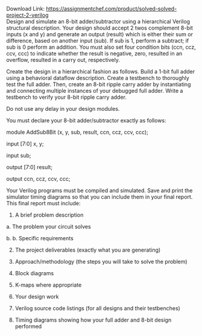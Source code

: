 Download Link: https://assignmentchef.com/product/solved-solved-project-2-verilog
<br>
Design and simulate an 8-bit adder/subtractor using a hierarchical Verilog structural description. Your design should accept 2 twos complement 8-bit inputs (x and y) and generate an output (result) which is either their sum or difference, based on another input (sub). If sub is 1, perform a subtract; if sub is 0 perform an addition. You must also set four condition bits (ccn, ccz, ccv, ccc) to indicate whether the result is negative, zero, resulted in an overflow, resulted in a carry out, respectively.

Create the design in a hierarchical fashion as follows. Build a 1-bit full adder using a behavioral dataflow description. Create a testbench to thoroughly test the full adder. Then, create an 8-bit ripple carry adder by instantiating and connecting multiple instances of your debugged full adder. Write a testbench to verify your 8-bit ripple carry adder.

Do not use any delay in your design modules.

You must declare your 8-bit adder/subtractor exactly as follows:

module AddSub8Bit (x, y, sub, result, ccn, ccz, ccv, ccc);

input [7:0] x, y;

input sub;

output [7:0] result;

output ccn, ccz, ccv, ccc;

Your Verilog programs must be compiled and simulated. Save and print the simulator timing diagrams so that you can include them in your final report. This final report must include:

1. A brief problem description

a.       The problem your circuit solves

b.       b. Specific requirements

2. The project deliverables (exactly what you are generating)

3. Approach/methodology (the steps you will take to solve the problem)

4. Block diagrams

5. K-maps where appropriate

6. Your design work

7. Verilog source code listings (for all designs and their testbenches)

8. Timing diagrams showing how your full adder and 8-bit design performed